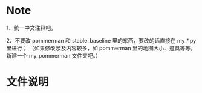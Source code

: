 # Note
1、统一中文注释吧。

2、不要改 pommerman 和 stable_baseline 里的东西，要改的话直接在 my_*.py 里进行；
（如果修改涉及内容较多，如 pommerman 里的地图大小、道具等等，新建一个 my_pommerman 文件夹吧。）


# 文件说明